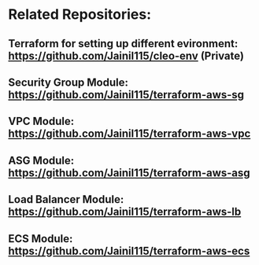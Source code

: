 # Related Repositories:

## Terraform for setting up different evironment: https://github.com/Jainil115/cleo-env (Private)

## Security Group Module: https://github.com/Jainil115/terraform-aws-sg

## VPC Module: https://github.com/Jainil115/terraform-aws-vpc

## ASG Module: https://github.com/Jainil115/terraform-aws-asg

## Load Balancer Module: https://github.com/Jainil115/terraform-aws-lb

## ECS Module: https://github.com/Jainil115/terraform-aws-ecs
